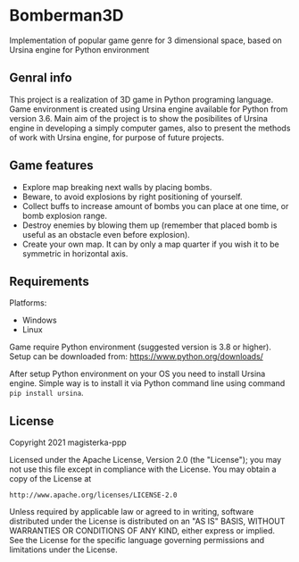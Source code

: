 # Bomberman3D
Implementation of popular game genre for 3 dimensional space, based on Ursina engine for Python environment

## Genral info
This project is a realization of 3D game in Python programing language. Game environment is created using Ursina engine available for Python from version 3.6. Main aim of the project is to show the posibilites of Ursina engine in developing a simply computer games, also to present the methods of work with Ursina engine, for purpose of future projects.

## Game features
- Explore map breaking next walls by placing bombs.
- Beware, to avoid explosions by right positioning of yourself.
- Collect buffs to increase amount of bombs you can place at one time, or bomb explosion range.
- Destroy enemies by blowing them up (remember that placed bomb is useful as an obstacle even before explosion).
- Create your own map. It can by only a map quarter if you wish it to be symmetric in horizontal axis.

## Requirements
Platforms:
- Windows
- Linux

Game require Python environment (suggested version is 3.8 or higher). Setup can be downloaded from: https://www.python.org/downloads/
    
After setup Python environment on your OS you need to install Ursina engine. Simple way is to install it via Python command line using command `pip install ursina`.

## License
Copyright 2021 magisterka-ppp

Licensed under the Apache License, Version 2.0 (the "License");
you may not use this file except in compliance with the License.
You may obtain a copy of the License at

    http://www.apache.org/licenses/LICENSE-2.0

Unless required by applicable law or agreed to in writing, software
distributed under the License is distributed on an "AS IS" BASIS,
WITHOUT WARRANTIES OR CONDITIONS OF ANY KIND, either express or implied.
See the License for the specific language governing permissions and
limitations under the License.
